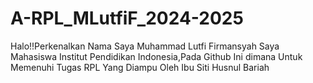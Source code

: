 # A-RPL_MLutfiF_2024-2025
Halo!!Perkenalkan Nama Saya Muhammad Lutfi Firmansyah Saya Mahasiswa Institut Pendidikan Indonesia,Pada Github Ini dimana Untuk Memenuhi Tugas RPL Yang Diampu Oleh Ibu Siti Husnul Bariah
